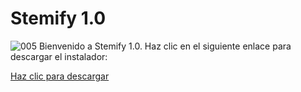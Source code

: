 # Stemify 1.0

![005](https://github.com/user-attachments/assets/b79bd59d-d5f2-4f9c-a614-879c706c5837)
Bienvenido a Stemify 1.0. Haz clic en el siguiente enlace para descargar el instalador:

[Haz clic para descargar](https://github.com/LuisDev07/Stemify/raw/master/Stemify%20Setup.exe)

